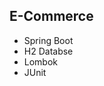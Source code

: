 ## E-Commerce

<ul>
  <li>Spring Boot</li>
  <li>H2 Databse</li>
  <li>Lombok</li>
  <li>JUnit</li>
</ul>


